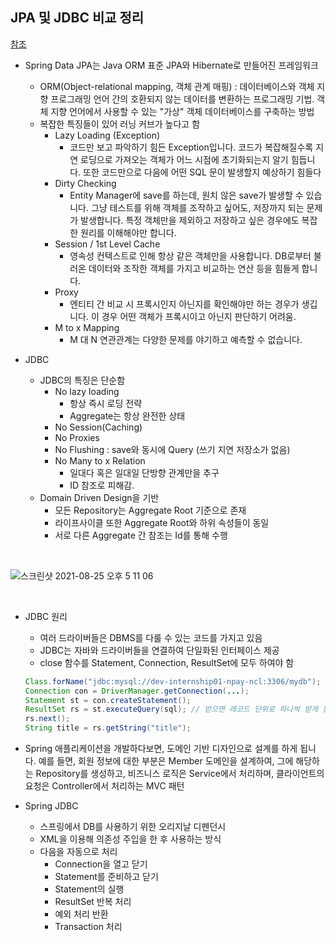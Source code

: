 ## JPA 및 JDBC 비교 정리
[참조](https://velog.io/@bread_dd/Spring-Data-JDBC-vs-Spring-Data-JPA)

- Spring Data JPA는 Java ORM 표준 JPA와 Hibernate로 만들어진 프레임워크
  - ORM(Object-relational mapping, 객체 관계 매핑) : 데이터베이스와 객체 지향 프로그래밍 언어 간의 호환되지 않는 데이터를 변환하는 프로그래밍 기법.
    객체 지향 언어에서 사용할 수 있는 "가상" 객체 데이터베이스를 구축하는 방법
  - 복잡한 특징들이 있어 러닝 커브가 높다고 함
    - Lazy Loading (Exception)
      - 코드만 보고 파악하기 힘든 Exception입니다. 코드가 복잡해질수록 지연 로딩으로 가져오는 객체가 어느 시점에 초기화되는지 알기 힘듭니다. 또한 코드만으로 다음에 어떤 SQL 문이 발생할지 예상하기 힘들다
    - Dirty Checking
      - Entity Manager에 save를 하는데, 원치 않은 save가 발생할 수 있습니다. 그냥 테스트를 위해 객체를 조작하고 싶어도, 저장까지 되는 문제가 발생합니다. 특정 객체만을 제외하고 저장하고 싶은 경우에도 복잡한 원리를 이해해야만 합니다.
    - Session / 1st Level Cache
      - 영속성 컨텍스트로 인해 항상 같은 객체만을 사용합니다. DB로부터 불러온 데이터와 조작한 객체를 가지고 비교하는 연산 등을 힘들게 합니다.
    - Proxy
      - 엔티티 간 비교 시 프록시인지 아닌지를 확인해야만 하는 경우가 생깁니다. 이 경우 어떤 객체가 프록시이고 아닌지 판단하기 어려움.
    - M to x Mapping
      - M 대 N 연관관계는 다양한 문제를 야기하고 예측할 수 없습니다.

- JDBC
  - JDBC의 특징은 단순함
    - No lazy loading
      - 항상 즉시 로딩 전략
      - Aggregate는 항상 완전한 상태
    - No Session(Caching)
    - No Proxies
    - No Flushing : save와 동시에 Query (쓰기 지연 저장소가 없음)
    - No Many to x Relation
      - 일대다 혹은 일대일 단방향 관계만을 추구
      -  ID 참조로 피해감.
  - Domain Driven Design을 기반
    - 모든 Repository는 Aggregate Root 기준으로 존재
    - 라이프사이클 또한 Aggregate Root와 하위 속성들이 동일
    - 서로 다른 Aggregate 간 참조는 Id를 통해 수행


<br>

  ![스크린샷 2021-08-25 오후 5 11 06](https://media.oss.navercorp.com/user/26171/files/82a31780-05c7-11ec-983d-f9992ce33f7d)
  
<br>

- JDBC 원리
  - 여러 드라이버들은 DBMS를 다룰 수 있는 코드를 가지고 있음
  - JDBC는 자바와 드라이버들을 연결하여 단일화된 인터페이스 제공
  - close 함수를 Statement, Connection, ResultSet에 모두 하여야 함
  
  ```java
  Class.forName("jdbc:mysql://dev-internship01-npay-ncl:3306/mydb"); // 난 이거 안했는데 왜 되지?
  Connection con = DriverManager.getConnection(...);
  Statement st = con.createStatement();
  ResultSet rs = st.executeQuery(sql); // 받으면 레코드 단위로 하나씩 받게 됨 : BoF부터 시작, 커서 or 포인터
  rs.next();
  String title = rs.getString("title");
  ```
  
- Spring 애플리케이션을 개발하다보면, 도메인 기반 디자인으로 설계를 하게 됩니다. 예를 들면, 회원 정보에 대한 부분은 Member 도메인을 설계하여, 그에 해당하는 Repository를 생성하고, 비즈니스 로직은 Service에서 처리하며, 클라이언트의 요청은 Controller에서 처리하는 MVC 패턴


- Spring JDBC
  - 스프링에서 DB를 사용하기 위한 오리지날 디펜던시
  - XML을 이용해 의존성 주입을 한 후 사용하는 방식
  - 다음을 자동으로 처리
    - Connection을 열고 닫기
    - Statement를 준비하고 닫기
    - Statement의 실행
    - ResultSet 반복 처리
    - 예외 처리 반환
    - Transaction 처리
